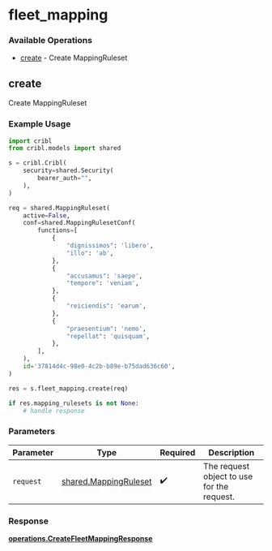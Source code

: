# fleet_mapping

### Available Operations

* [create](#create) - Create MappingRuleset

## create

Create MappingRuleset

### Example Usage

```python
import cribl
from cribl.models import shared

s = cribl.Cribl(
    security=shared.Security(
        bearer_auth="",
    ),
)

req = shared.MappingRuleset(
    active=False,
    conf=shared.MappingRulesetConf(
        functions=[
            {
                "dignissimos": 'libero',
                "illo": 'ab',
            },
            {
                "accusamus": 'saepe',
                "tempore": 'veniam',
            },
            {
                "reiciendis": 'earum',
            },
            {
                "praesentium": 'nemo',
                "repellat": 'quisquam',
            },
        ],
    ),
    id='37814d4c-98e0-4c2b-b89e-b75dad636c60',
)

res = s.fleet_mapping.create(req)

if res.mapping_rulesets is not None:
    # handle response
```

### Parameters

| Parameter                                                      | Type                                                           | Required                                                       | Description                                                    |
| -------------------------------------------------------------- | -------------------------------------------------------------- | -------------------------------------------------------------- | -------------------------------------------------------------- |
| `request`                                                      | [shared.MappingRuleset](../../models/shared/mappingruleset.md) | :heavy_check_mark:                                             | The request object to use for the request.                     |


### Response

**[operations.CreateFleetMappingResponse](../../models/operations/createfleetmappingresponse.md)**

